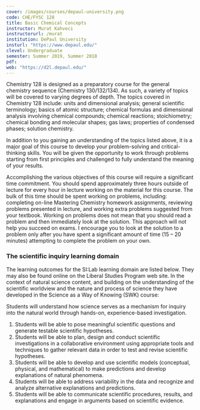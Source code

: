 ```yaml
---
cover: /images/courses/depaul-university.png
code: CHE/FYSC 128
title: Basic Chemical Concepts
instructor: Murat Kahveci
instructorurl: /murat
institution: DePaul University
insturl: "https://www.depaul.edu/"
clevel: Undergraduate
semester: Summer 2019, Summer 2018
pdf:
web: "https://d2l.depaul.edu/"
---
```


Chemistry 128 is designed as a preparatory course for the general chemistry sequence (Chemistry 130/132/134). As such, a variety of topics will be covered to varying degrees of depth. The topics covered in Chemistry 128 include: units and dimensional analysis; general scientific terminology; basics of atomic structure; chemical formulas and dimensional analysis involving chemical compounds; chemical reactions; stoichiometry; chemical bonding and molecular shapes; gas laws; properties of condensed phases; solution chemistry.

In addition to you gaining an understanding of the topics listed above, it is a major goal of this course to develop your problem-solving and critical-thinking skills. You will be given the opportunity to work through problems starting from first principles and challenged to fully understand the meaning of your results.

Accomplishing the various objectives of this course will require a significant time commitment. You should spend approximately three hours outside of lecture for every hour in lecture working on the material for this course. The bulk of this time should be spent working on problems, including: completing on-line Mastering Chemistry homework assignments, reviewing problems presented in lecture, and working extra problems suggested from your textbook. Working on problems does not mean that you should read a problem and then immediately look at the solution. This approach will not help you succeed on exams. I encourage you to look at the solution to a problem only after you have spent a significant amount of time (15 – 20 minutes) attempting to complete the problem on your own.

### The scientific inquiry learning domain

The learning outcomes for the SI:Lab learning domain are listed below. They may also be found online on the Liberal Studies Program web site. In the context of natural science content, and building on the understanding of the scientific worldview and the nature and process of science they have developed in the Science as a Way of Knowing (SWK) course:

Students will understand how science serves as a mechanism for inquiry into the natural world through hands-on, experience-based investigation.

1. Students will be able to pose meaningful scientific questions and generate testable scientific hypotheses.
2. Students will be able to plan, design and conduct scientific investigations in a collaborative environment using appropriate tools and techniques to gather relevant data in order to test and revise scientific hypotheses.
3. Students will be able to develop and use scientific models (conceptual, physical, and mathematical) to make predictions and develop explanations of natural phenomena.
4. Students will be able to address variability in the data and recognize and analyze alternative explanations and predictions.
5. Students will be able to communicate scientific procedures, results, and explanations and engage in arguments based on scientific evidence.
